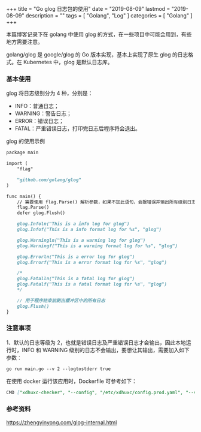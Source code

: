+++
title = "Go glog 日志包的使用"
date = "2019-08-09"
lastmod = "2019-08-09"
description = ""
tags = [
    "Golang",
    "Log"
]
categories = [
    "Golang"
]
+++

本篇博客记录下在 golang 中使用 glog 的方式，在一些项目中可能会用到，有些地方需要注意。

<!--more-->

golang/glog 是 google/glog 的 Go 版本实现，基本上实现了原生 glog 的日志格式。在 Kubernetes 中，glog 是默认日志库。

### 基本使用
glog 将日志级别分为 4 种，分别是：

* INFO：普通日志；
* WARNING：警告日志；
* ERROR：错误日志；
* FATAL：严重错误日志，打印完日志后程序将会退出。

glog 的使用示例
```markdown
package main

import (
	"flag"

	"github.com/golang/glog"
)

func main() {
    // 需要使用 flag.Parse() 解析参数，如果不加此语句，会报错误并输出所有级别日志
    flag.Parse()
    defer glog.Flush()

    glog.Infoln("This is a info log for glog")
    glog.Infof("This is a info format log for %s", "glog")

    glog.Warningln("This is a warning log for glog")
    glog.Warningf("This is a warning format log for %s", "glog")

    glog.Errorln("This is a error log for glog")
    glog.Errorf("This is a error format log for %s", "glog")

    /*
    glog.Fatalln("This is a fatal log for glog")
    glog.Fatalf("This is a fatal format log for %s", "glog")
    */

    // 用于程序结束前刷出缓冲区中的所有日志
    glog.Flush()
}
```

### 注意事项
1、默认的日志等级为 2，也就是错误日志及严重错误日志才会输出，因此本地运行时，INFO 和 WARNING 级别的日志不会输出，要想让其输出，需要加入如下参数：
```markdown
go run main.go --v 2 --logtostderr true
```
在使用 docker 运行该应用时，Dockerfile 可参考如下：
```markdown
CMD ["xdhuxc-checker", "--config", "/etc/xdhuxc/config.prod.yaml", "--v", "2", "--logtostderr", "true"]
```


### 参考资料

https://zhengyinyong.com/glog-internal.html


